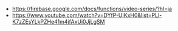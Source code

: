 * https://firebase.google.com/docs/functions/video-series/?hl=ja
* https://www.youtube.com/watch?v=DYfP-UIKxH0&list=PLl-K7zZEsYLkPZHe41m4jfAxUi0JjLgSM
